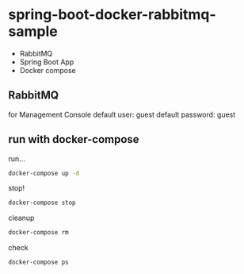 # spring-boot-docker-rabbitmq-sample

- RabbitMQ
- Spring Boot App
- Docker compose

## RabbitMQ
for Management Console
default user: guest
default password: guest

## run with docker-compose
run...
```bash
docker-compose up -d
```
stop!
```bash
docker-compose stop
```
cleanup
```bash
docker-compose rm
```
check
```bash
docker-compose ps
```
